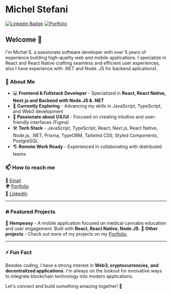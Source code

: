 # Michel Stefani

[![Linkedin Badge](https://img.shields.io/badge/-LinkedIn-blue?style=flat-square&logo=Linkedin&logoColor=white&link=https://www.linkedin.com/in/michelstefanii/)](https://www.linkedin.com/in/michelstefanii)
[![Portfolio](https://img.shields.io/badge/-Portfolio-black?style=flat-square&logo=web&logoColor=white&link=https://michellstefanii.github.io/)](https://michellstefanii.github.io/)

## Welcome 👋

I'm Michel S. a passionate software developer with over 5 years of experience building high-quality web and mobile applications. I specialize in React and React Native crafting seamless and efficient user experiences, also I have experience with .NET and Node. JS for backend aplicationsÏ.

### 🚀 About Me
- 💻 **Frontend & Fullstack Developer** - Specialized in **React, React Native, Next.js and Backend with Node.JS & .NET**
- 🌱 **Currently Exploring** - Advancing my skills in JavaScript, TypeScript, and Web3 development
- 🎨 **Passionate about UX/UI** - Focused on creating intuitive and user-friendly interfaces (Figma)
- 🛠 **Tech Stack** - JavaScript, TypeScript, React, Next.js, React Native, Node.js, .NET, Prisma, TypeORM, Tailwind CSS, Styled Components, PostgreSQL
- 🌎 **Remote Work Ready** - Experienced in collaborating with distributed teams

### 📫 How to reach me
📧 [Email](mailto:michel.stefani.dev@gmail.com)  
🌍 [Portfolio](https://michellstefanii.github.io/)  
💼 [LinkedIn](https://www.linkedin.com/in/michelstefanii/)  

---

### 🔥 Featured Projects

🔹 **Hempeasy** - A mobile application focused on medical cannabis education and user engagement. Built with **React, React Native, Node.JS**.
🔹 **Other projects** - Check out more of my projects on my [Portfolio](https://michellstefanii.github.io/).

---

### ⚡ Fun Fact
Besides coding, I have a strong interest in **Web3, cryptocurrencies, and decentralized applications**. I'm always on the lookout for innovative ways to integrate blockchain technology into modern applications.

Let's connect and build something amazing together! 🚀

